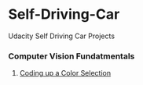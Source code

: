 # Self-Driving-Car
Udacity Self Driving Car Projects

### Computer Vision Fundatmentals
1. [Coding up a Color Selection](https://github.com/muraliuppala/Self-Driving-Car/blob/master/Computer%20Vision%20Fundamentals/1.Coding%20up%20a%20Color%20Selection.ipynb)
